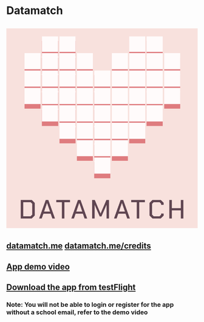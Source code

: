 # Datamatch
## ![alt text](https://github.com/jhcarrington/DatamatchFinal/blob/master/DatamatchImage.png)
## [datamatch.me](https://datamatch.me) [datamatch.me/credits](https://datamatch.me/credits)
## [App demo video](https://github.com/jhcarrington/DatamatchFinal/blob/master/DatamatchDemo.mp4)
## [Download the app from testFlight](https://testflight.apple.com/join/CtXP01Ye)
### Note: You will not be able to login or register for the app without a school email, refer to the demo video
